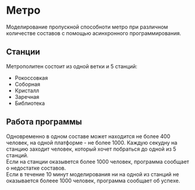 # Метро

Моделирование пропускной способноти метро при различном количестве составов с помощью асинхронного программирования.

## Станции

Метрополитен состоит из одной ветки и 5 станций:
- Рокоссовкая
- Соборная
- Кристалл
- Заречная
- Библиотека

## Работа программы

Одновременно в одном составе может находится не более 400 человек, на одной платформе - не более 1000. Каждую секудну на станцию заходит человек, который хочет побраться до одной из 5 станций.<br>
Если на станции оказывется более 1000 человек, программа сообщает о недостатке составов.<br>
Если в течение 10 минут моделирования ни на одной из станций не оказывается болеее 1000 человек, программа сообщает об успехе.